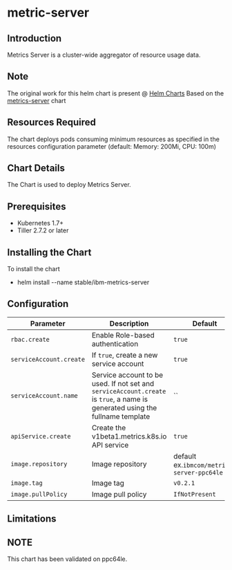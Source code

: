 # metric-server
## Introduction

Metrics Server is a cluster-wide aggregator of resource usage data.

## Note 
The original work for this helm chart is present @ [Helm Charts]( https://github.com/helm/charts) Based on the [metrics-server]( https://github.com/helm/charts/tree/master/stable/metrics-server) chart

## Resources Required
The chart deploys pods consuming minimum resources as specified in the resources configuration parameter (default: Memory: 200Mi, CPU: 100m)

## Chart Details
The Chart is used to deploy Metrics Server.

## Prerequisites
- Kubernetes 1.7+
- Tiller 2.7.2 or later 

## Installing the Chart
To install the chart
- helm install --name <release-name> stable/ibm-metrics-server
## Configuration

Parameter | Description | Default
--- | --- | ---
`rbac.create` | Enable Role-based authentication | `true`
`serviceAccount.create` | If `true`, create a new service account | `true`
`serviceAccount.name` | Service account to be used. If not set and `serviceAccount.create` is `true`, a name is generated using the fullname template | ``
`apiService.create` | Create the v1beta1.metrics.k8s.io API service | `true`
`image.repository` | Image repository | default ex.`ibmcom/metrics-server-ppc64le`
`image.tag` | Image tag | `v0.2.1`
`image.pullPolicy` | Image pull policy | `IfNotPresent`

## Limitations


## NOTE 
This chart has been validated on ppc64le.
